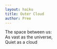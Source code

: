 ```yaml
---
layout: haiku
title: Outer Cloud
author: Pree
---
```


The space between us: <br>
As vast as the universe, <br>
Quiet as a cloud <br>
